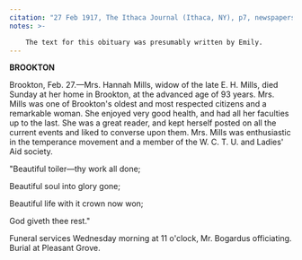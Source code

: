 ```yaml
---
citation: "27 Feb 1917, The Ithaca Journal (Ithaca, NY), p7, newspapers.com"
notes: >-

    The text for this obituary was presumably written by Emily.
---
```


**BROOKTON**

Brookton, Feb. 27.—Mrs. Hannah Mills, widow of the late E. H. Mills, died Sunday at her home in Brookton, at the advanced age of 93 years. Mrs. Mills was one of Brookton's oldest and most respected citizens and a remarkable woman. She enjoyed very good health, and had all her faculties up to the last. She was a great reader, and kept herself posted on all the current events and liked to converse upon them. Mrs. Mills was enthusiastic in the temperance movement and a member of the W. C. T. U. and Ladies' Aid society. 

"Beautiful toiler—thy work all done; 

Beautiful soul into glory gone; 

Beautiful life with it crown now won; 

God giveth thee rest."

Funeral services Wednesday morning at 11 o'clock, Mr. Bogardus officiating. Burial at Pleasant Grove.

